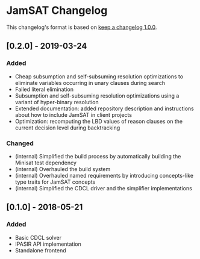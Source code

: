 # JamSAT Changelog

This changelog's format is based on [keep a changelog 1.0.0](https://keepachangelog.com/en/1.0.0/).

## [0.2.0] - 2019-03-24
### Added
- Cheap subsumption and self-subsuming resolution optimizations to eliminate
  variables occurring in unary clauses during search
- Failed literal elimination
- Subsumption and self-subsuming resolution optimizations using a variant of
  hyper-binary resolution
- Extended documentation: added repository description and instructions about
  how to include JamSAT in client projects
- Optimization: recomputing the LBD values of reason clauses on the current
  decision level during backtracking

### Changed
- (internal) Simplified the build process by automatically building the Minisat
  test dependency
- (internal) Overhauled the build system
- (internal) Overhauled named requirements by introducing concepts-like type traits
  for JamSAT concepts
- (internal) Simplified the CDCL driver and the simplifier implementations

## [0.1.0] - 2018-05-21
### Added
- Basic CDCL solver
- IPASIR API implementation
- Standalone frontend
